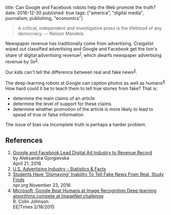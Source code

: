 title: Can Google and Facebook robots help the Web promote the truth?
date: 2016-12-30
published: true
tags: ["america", "digital media", journalism, publishing, "economics"]

> A critical, independent and investigative press is the lifeblood of
> any democracy. -- Nelson Mandela

Newspaper revenue has traditionally come from advertising. Craigslist
wiped out classified advertising and Google and Facebook get the
lion's share of digital advertising revenue<sup>[1]</sup>, which
dwarfs newspaper advertising revenue by 3x<sup>[2]</sup>.

Our kids can't tell the difference between real and fake news<sup>[3]</sup>.

The deep-learning robots at Google can caption photos as well as
humans<sup>[4]</sup>. How hard could it be to teach them to tell true
stories from fake? That is:

  - determine the main claims of an article
  - determine the level of support for these claims
  - determine whether promotion of the article is more likely to lead
    to spead of true or false information

The issue of bias via incomplete truth is perhaps a harder problem.

## References

 1. [Google and Facebook Lead Digital Ad Industry to Revenue Record][1]  
    by Aleksandra Gjorgievska  
    April 21, 2016
 2. [U.S. Advertising Industry - Statistics & Facts][2]
 3. [Students Have 'Dismaying' Inability To Tell Fake News From Real, Study Finds][3]  
    npr.org November 23, 2016  
 4. [Microsoft, Google Beat Humans at Image Recognition Deep learning algorithms compete at ImageNet challenge][4]  
    R. Colin Johnson  
    EE|Times 2/18/2015

[1]: https://www.bloomberg.com/news/articles/2016-04-22/google-and-facebook-lead-digital-ad-industry-to-revenue-record
[2]: https://www.statista.com/topics/979/advertising-in-the-us/
[3]: http://www.npr.org/sections/thetwo-way/2016/11/23/503129818/study-finds-students-have-dismaying-inability-to-tell-fake-news-from-real
[4]: http://www.eetimes.com/document.asp?doc_id=1325712

